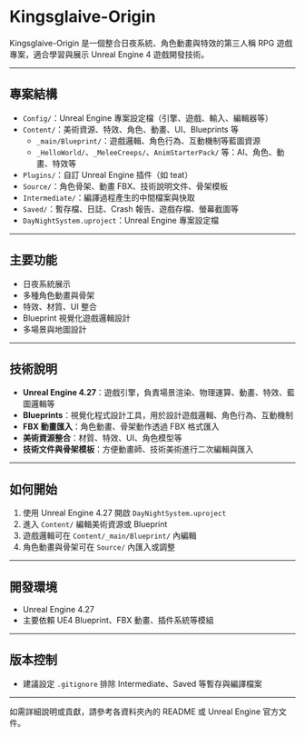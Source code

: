 # Kingsglaive-Origin

Kingsglaive-Origin 是一個整合日夜系統、角色動畫與特效的第三人稱 RPG 遊戲專案，適合學習與展示 Unreal Engine 4 遊戲開發技術。

---

## 專案結構

- `Config/`：Unreal Engine 專案設定檔（引擎、遊戲、輸入、編輯器等）
- `Content/`：美術資源、特效、角色、動畫、UI、Blueprints 等
  - `_main/Blueprint/`：遊戲邏輯、角色行為、互動機制等藍圖資源
  - `_HelloWorld/`、`_MeleeCreeps/`、`AnimStarterPack/` 等：AI、角色、動畫、特效等
- `Plugins/`：自訂 Unreal Engine 插件（如 teat）
- `Source/`：角色骨架、動畫 FBX、技術說明文件、骨架模板
- `Intermediate/`：編譯過程產生的中間檔案與快取
- `Saved/`：暫存檔、日誌、Crash 報告、遊戲存檔、螢幕截圖等
- `DayNightSystem.uproject`：Unreal Engine 專案設定檔

---

## 主要功能

- 日夜系統展示
- 多種角色動畫與骨架
- 特效、材質、UI 整合
- Blueprint 視覺化遊戲邏輯設計
- 多場景與地圖設計

---

## 技術說明

- **Unreal Engine 4.27**：遊戲引擎，負責場景渲染、物理運算、動畫、特效、藍圖邏輯等
- **Blueprints**：視覺化程式設計工具，用於設計遊戲邏輯、角色行為、互動機制
- **FBX 動畫匯入**：角色動畫、骨架動作透過 FBX 格式匯入
- **美術資源整合**：材質、特效、UI、角色模型等
- **技術文件與骨架模板**：方便動畫師、技術美術進行二次編輯與匯入

---

## 如何開始

1. 使用 Unreal Engine 4.27 開啟 `DayNightSystem.uproject`
2. 進入 `Content/` 編輯美術資源或 Blueprint
3. 遊戲邏輯可在 `Content/_main/Blueprint/` 內編輯
4. 角色動畫與骨架可在 `Source/` 內匯入或調整

---

## 開發環境

- Unreal Engine 4.27
- 主要依賴 UE4 Blueprint、FBX 動畫、插件系統等模組

---

## 版本控制

- 建議設定 `.gitignore` 排除 Intermediate、Saved 等暫存與編譯檔案

---

如需詳細說明或貢獻，請參考各資料夾內的 README 或 Unreal Engine 官方文件。
